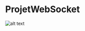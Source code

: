 # ProjetWebSocket

![alt text](https://github.com/[nlarou]/[ProjetWebSocket]/blob/[main]/login1.png.jpg?raw=true)
